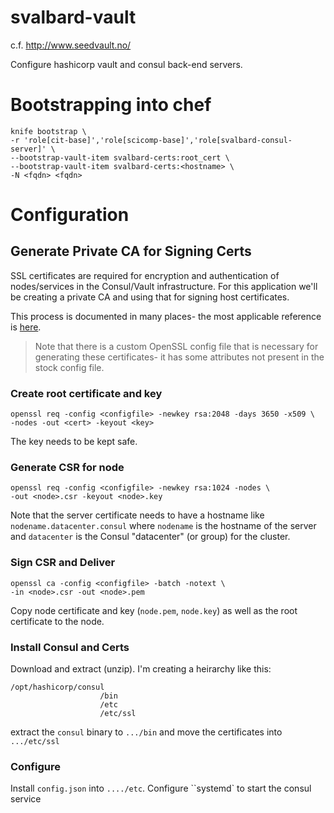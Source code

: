 # svalbard-vault

c.f. http://www.seedvault.no/

Configure hashicorp vault and consul back-end servers.

# Bootstrapping into chef

```
knife bootstrap \
-r 'role[cit-base]','role[scicomp-base]','role[svalbard-consul-server]' \
--bootstrap-vault-item svalbard-certs:root_cert \
--bootstrap-vault-item svalbard-certs:<hostname> \
-N <fqdn> <fqdn>
```


# Configuration

## Generate Private CA for Signing Certs

SSL certificates are required for encryption and authentication of
nodes/services in the Consul/Vault infrastructure.  For this application we'll
be creating a private CA and using that for signing host certificates.

This process is documented in many places- the most applicable reference is [here](http://russellsimpkins.blogspot.com/2015/10/consul-adding-tls-using-self-signed.html).

> Note that there is a custom OpenSSL config file that is necessary for
> generating these certificates- it has some attributes not present in the
> stock config file.

### Create root certificate and key

```
openssl req -config <configfile> -newkey rsa:2048 -days 3650 -x509 \
-nodes -out <cert> -keyout <key>
```

The key needs to be kept safe.

### Generate CSR for node

```
openssl req -config <configfile> -newkey rsa:1024 -nodes \
-out <node>.csr -keyout <node>.key
```

Note that the server certificate needs to have a hostname like
`nodename.datacenter.consul` where `nodename` is the hostname of the server and
`datacenter` is the Consul "datacenter" (or group) for the cluster.

### Sign CSR and Deliver

```
openssl ca -config <configfile> -batch -notext \
-in <node>.csr -out <node>.pem
```

Copy node certificate and key (`node.pem`, `node.key`) as well as the root
certificate to the node.

### Install Consul and Certs

Download and extract (unzip).  I'm creating a heirarchy like this:

```
/opt/hashicorp/consul
                    /bin
                    /etc
                    /etc/ssl
```

extract the `consul` binary to `.../bin` and move the certificates into
`.../etc/ssl`

### Configure

Install `config.json` into `..../etc`.  Configure ``systemd` to start the
consul service
